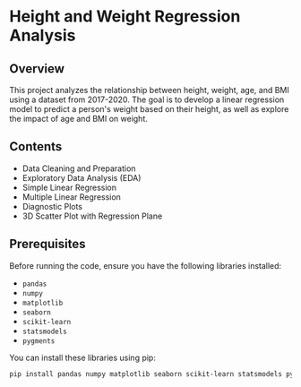 # Height and Weight Regression Analysis

## Overview

This project analyzes the relationship between height, weight, age, and BMI using a dataset from 2017-2020. The goal is to develop a linear regression model to predict a person's weight based on their height, as well as explore the impact of age and BMI on weight.

## Contents

- Data Cleaning and Preparation
- Exploratory Data Analysis (EDA)
- Simple Linear Regression
- Multiple Linear Regression
- Diagnostic Plots
- 3D Scatter Plot with Regression Plane

## Prerequisites

Before running the code, ensure you have the following libraries installed:

- `pandas`
- `numpy`
- `matplotlib`
- `seaborn`
- `scikit-learn`
- `statsmodels`
- `pygments`

You can install these libraries using pip:

```bash
pip install pandas numpy matplotlib seaborn scikit-learn statsmodels pygments
